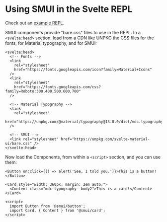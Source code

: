 # Using SMUI in the Svelte REPL

Check out an [example REPL](https://svelte.dev/repl/aa857c3bb5eb478cbe6b1fd6c6da522a?version=3.37.0).

SMUI components provide "bare.css" files to use in the REPL. In a `<svelte:head>` section, load from a CDN like UNPKG the CSS files for the fonts, for Material typography, and for SMUI:

```svelte
<svelte:head>
  <!-- Fonts -->
  <link
    rel="stylesheet"
    href="https://fonts.googleapis.com/icon?family=Material+Icons"
  />
  <link
    rel="stylesheet"
    href="https://fonts.googleapis.com/css?family=Roboto:300,400,500,600,700"
  />

  <!-- Material Typography -->
  <link
    rel="stylesheet"
    href="https://unpkg.com/@material/typography@13.0.0/dist/mdc.typography.css"
  />

  <!-- SMUI -->
  <link rel="stylesheet" href="https://unpkg.com/svelte-material-ui/bare.css" />
</svelte:head>
```

Now load the Components, from within a `<script>` section, and you can use them:

```svelte
<Button on:click={() => alert('See, I told you.')}>This is a button!</Button>

<Card style="width: 360px; margin: 2em auto;">
  <Content class="mdc-typography--body2">This is a card!</Content>
</Card>

<script>
  import Button from '@smui/button';
  import Card, { Content } from '@smui/card';
</script>
```
